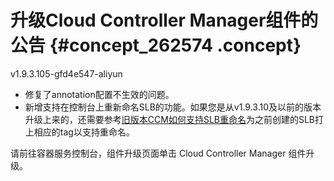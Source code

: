 # 升级Cloud Controller Manager组件的公告 {#concept_262574 .concept}

v1.9.3.105-gfd4e547-aliyun

-   修复了annotation配置不生效的问题。
-   新增支持在控制台上重新命名SLB的功能。如果您是从v1.9.3.10及以前的版本升级上来的，还需要参考[旧版本CCM如何支持SLB重命名](../../../../cn.zh-CN/常见问题/旧版本CCM如何支持SLB重命名.md#)为之前创建的SLB打上相应的tag以支持重命名。

请前往容器服务控制台，组件升级页面单击 Cloud Controller Manager 组件升级。

